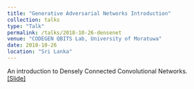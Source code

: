 ```yaml
---
title: "Generative Adversarial Networks Introduction"
collection: talks
type: "Talk"
permalink: /talks/2018-10-26-densenet
venue: "CODEGEN QBITS Lab, University of Moratuwa"
date: 2018-10-26
location: "Sri Lanka"
---
```


An introduction to Densely Connected Convolutional Networks.<br>
[[Slide]](http://hirunima.github.io/files/2018-10-26-densenet.pdf)